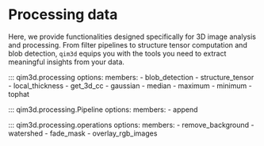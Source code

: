 # Processing data

Here, we provide functionalities designed specifically for 3D image analysis and processing. From filter pipelines to structure tensor computation and blob detection, `qim3d` equips you with the tools you need to extract meaningful insights from your data.

::: qim3d.processing
    options:
        members:
            - blob_detection
            - structure_tensor
            - local_thickness
            - get_3d_cc
            - gaussian
            - median
            - maximum
            - minimum
            - tophat

::: qim3d.processing.Pipeline
    options:
        members:
            - append

::: qim3d.processing.operations
    options:
        members:
            - remove_background
            - watershed
            - fade_mask
            - overlay_rgb_images
